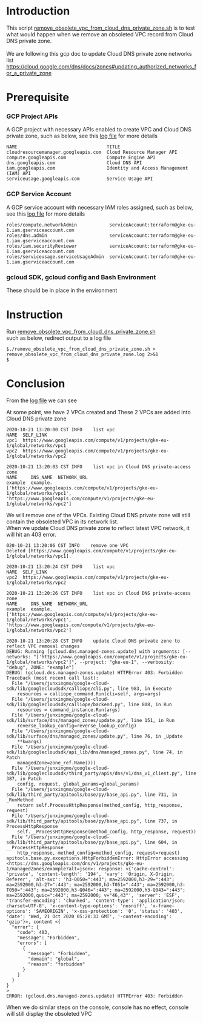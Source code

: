 # Introduction 
This script [remove_obsolete_vpc_from_cloud_dns_private_zone.sh](remove_obsolete_vpc_from_cloud_dns_private_zone.sh) is to test
what would happen when we remove an obsoleted VPC record from Cloud DNS private zone. <br/> 
<br/>
We are following this gcp doc to update Cloud DNS private zone networks list <br/>
https://cloud.google.com/dns/docs/zones#updating_authorized_networks_for_a_private_zone

# Prerequisite
### GCP Project APIs
A GCP project with necessary APIs enabled to create VPC and Cloud DNS private zone, 
such as below, see this [log file](remove_obsolete_vpc_from_cloud_dns_private_zone.log) for more details 
```
NAME                                 TITLE
cloudresourcemanager.googleapis.com  Cloud Resource Manager API
compute.googleapis.com               Compute Engine API
dns.googleapis.com                   Cloud DNS API
iam.googleapis.com                   Identity and Access Management (IAM) API
serviceusage.googleapis.com          Service Usage API
```

### GCP Service Account
A GCP service account with necessary IAM roles assigned, 
such as below, see this [log file](remove_obsolete_vpc_from_cloud_dns_private_zone.log) for more details
```
roles/compute.networkAdmin            serviceAccount:terraform@gke-eu-1.iam.gserviceaccount.com
roles/dns.admin                       serviceAccount:terraform@gke-eu-1.iam.gserviceaccount.com
roles/iam.securityReviewer            serviceAccount:terraform@gke-eu-1.iam.gserviceaccount.com
roles/serviceusage.serviceUsageAdmin  serviceAccount:terraform@gke-eu-1.iam.gserviceaccount.com
```

### gcloud SDK, gcloud config and Bash Environment
These should be in place in the environment

# Instruction
Run [remove_obsolete_vpc_from_cloud_dns_private_zone.sh](remove_obsolete_vpc_from_cloud_dns_private_zone.sh) <br/>
such as below, redirect output to a log file
```
$./remove_obsolete_vpc_from_cloud_dns_private_zone.sh > remove_obsolete_vpc_from_cloud_dns_private_zone.log 2>&1
$
```

# Conclusion
From the [log file](remove_obsolete_vpc_from_cloud_dns_private_zone.log) we can see <br/>

At some point, we have 2 VPCs created and These 2 VPCs are added into Cloud DNS private zone
```
2020-10-21 13:20:00 CST INFO    list vpc
NAME  SELF_LINK
vpc1  https://www.googleapis.com/compute/v1/projects/gke-eu-1/global/networks/vpc1
vpc2  https://www.googleapis.com/compute/v1/projects/gke-eu-1/global/networks/vpc2

2020-10-21 13:20:03 CST INFO    list vpc in Cloud DNS private-access zone
NAME     DNS_NAME  NETWORK_URL
example  example.  ['https://www.googleapis.com/compute/v1/projects/gke-eu-1/global/networks/vpc1', 'https://www.googleapis.com/compute/v1/projects/gke-eu-1/global/networks/vpc2']
``` 

We will remove one of the VPCs. 
Existing Cloud DNS private zone will still contain the obsoleted VPC in its network list. <br/>
When we update Cloud DNS private zone to reflect latest VPC network, it will hit an 403 error. <br/>
```
020-10-21 13:20:06 CST INFO    remove one VPC
Deleted [https://www.googleapis.com/compute/v1/projects/gke-eu-1/global/networks/vpc1].

2020-10-21 13:20:24 CST INFO    list vpc
NAME  SELF_LINK
vpc2  https://www.googleapis.com/compute/v1/projects/gke-eu-1/global/networks/vpc2

2020-10-21 13:20:26 CST INFO    list vpc in Cloud DNS private-access zone
NAME     DNS_NAME  NETWORK_URL
example  example.  ['https://www.googleapis.com/compute/v1/projects/gke-eu-1/global/networks/vpc1', 'https://www.googleapis.com/compute/v1/projects/gke-eu-1/global/networks/vpc2']

2020-10-21 13:20:28 CST INFO    update Cloud DNS private zone to reflect VPC removal changes
DEBUG: Running [gcloud.dns.managed-zones.update] with arguments: [--networks: "['https://www.googleapis.com/compute/v1/projects/gke-eu-1/global/networks/vpc2']", --project: "gke-eu-1", --verbosity: "debug", ZONE: "example"]
DEBUG: (gcloud.dns.managed-zones.update) HTTPError 403: Forbidden
Traceback (most recent call last):
  File "/Users/junxingmo/google-cloud-sdk/lib/googlecloudsdk/calliope/cli.py", line 983, in Execute
    resources = calliope_command.Run(cli=self, args=args)
  File "/Users/junxingmo/google-cloud-sdk/lib/googlecloudsdk/calliope/backend.py", line 808, in Run
    resources = command_instance.Run(args)
  File "/Users/junxingmo/google-cloud-sdk/lib/surface/dns/managed_zones/update.py", line 151, in Run
    reverse_lookup_config=reverse_lookup_config)
  File "/Users/junxingmo/google-cloud-sdk/lib/surface/dns/managed_zones/update.py", line 76, in _Update
    **kwargs)
  File "/Users/junxingmo/google-cloud-sdk/lib/googlecloudsdk/api_lib/dns/managed_zones.py", line 74, in Patch
    managedZone=zone_ref.Name()))
  File "/Users/junxingmo/google-cloud-sdk/lib/googlecloudsdk/third_party/apis/dns/v1/dns_v1_client.py", line 387, in Patch
    config, request, global_params=global_params)
  File "/Users/junxingmo/google-cloud-sdk/lib/third_party/apitools/base/py/base_api.py", line 731, in _RunMethod
    return self.ProcessHttpResponse(method_config, http_response, request)
  File "/Users/junxingmo/google-cloud-sdk/lib/third_party/apitools/base/py/base_api.py", line 737, in ProcessHttpResponse
    self.__ProcessHttpResponse(method_config, http_response, request))
  File "/Users/junxingmo/google-cloud-sdk/lib/third_party/apitools/base/py/base_api.py", line 604, in __ProcessHttpResponse
    http_response, method_config=method_config, request=request)
apitools.base.py.exceptions.HttpForbiddenError: HttpError accessing <https://dns.googleapis.com/dns/v1/projects/gke-eu-1/managedZones/example?alt=json>: response: <{'cache-control': 'private', 'content-length': '194', 'vary': 'Origin, X-Origin, Referer', 'alt-svc': 'h3-Q050=":443"; ma=2592000,h3-29=":443"; ma=2592000,h3-27=":443"; ma=2592000,h3-T051=":443"; ma=2592000,h3-T050=":443"; ma=2592000,h3-Q046=":443"; ma=2592000,h3-Q043=":443"; ma=2592000,quic=":443"; ma=2592000; v="46,43"', 'server': 'ESF', 'transfer-encoding': 'chunked', 'content-type': 'application/json; charset=UTF-8', 'x-content-type-options': 'nosniff', 'x-frame-options': 'SAMEORIGIN', 'x-xss-protection': '0', 'status': '403', 'date': 'Wed, 21 Oct 2020 05:20:33 GMT', '-content-encoding': 'gzip'}>, content <{
  "error": {
    "code": 403,
    "message": "Forbidden",
    "errors": [
      {
        "message": "Forbidden",
        "domain": "global",
        "reason": "forbidden"
      }
    ]
  }
}
>
ERROR: (gcloud.dns.managed-zones.update) HTTPError 403: Forbidden
```

When we do similar steps on the console, console has no effect, console will still display the obsoleted VPC